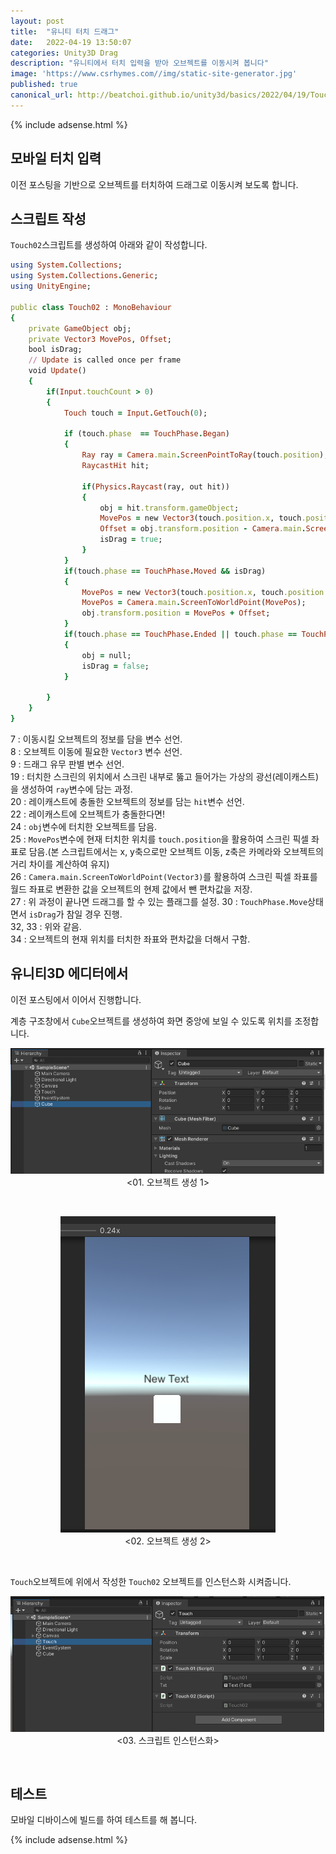 ```yaml
---
layout: post
title:  "유니티 터치 드래그"
date:   2022-04-19 13:50:07
categories: Unity3D Drag
description: "유니티에서 터치 입력을 받아 오브젝트를 이동시켜 봅니다"
image: 'https://www.csrhymes.com//img/static-site-generator.jpg'
published: true
canonical_url: http://beatchoi.github.io/unity3d/basics/2022/04/19/TouchDrag/
---
```

  
  {% include adsense.html %}    
  
  
## 모바일 터치 입력
이전 포스팅을 기반으로 오브젝트를 터치하여 드래그로 이동시켜 보도록 합니다.   
  
## 스크립트 작성
  
`Touch02`스크립트를 생성하여 아래와 같이 작성합니다.  
  
```ruby
using System.Collections;
using System.Collections.Generic;
using UnityEngine;

public class Touch02 : MonoBehaviour
{
    private GameObject obj;
    private Vector3 MovePos, Offset;
    bool isDrag;
    // Update is called once per frame
    void Update()
    {
        if(Input.touchCount > 0)
        {
            Touch touch = Input.GetTouch(0);

            if (touch.phase  == TouchPhase.Began)
            {
                Ray ray = Camera.main.ScreenPointToRay(touch.position);
                RaycastHit hit;

                if(Physics.Raycast(ray, out hit))
                {
                    obj = hit.transform.gameObject;
                    MovePos = new Vector3(touch.position.x, touch.position.y, obj.transform.position.z - Camera.main.transform.position.z);
                    Offset = obj.transform.position - Camera.main.ScreenToWorldPoint(MovePos);
                    isDrag = true;
                }
            }
            if(touch.phase == TouchPhase.Moved && isDrag)
            {
                MovePos = new Vector3(touch.position.x, touch.position.y, obj.transform.position.z - Camera.main.transform.position.z);
                MovePos = Camera.main.ScreenToWorldPoint(MovePos);
                obj.transform.position = MovePos + Offset;
            }
            if(touch.phase == TouchPhase.Ended || touch.phase == TouchPhase.Canceled)
            {
                obj = null;
                isDrag = false;
            }
            
        }
    }
}
```
  
7 : 이동시킬 오브젝트의 정보를 담을 변수 선언.  
8 : 오브젝트 이동에 필요한 `Vector3` 변수 선언.  
9 : 드래그 유무 판별 변수 선언.  
19 : 터치한 스크린의 위치에서 스크린 내부로 뚫고 들어가는 가상의 광선(레이캐스트)을 생성하여 `ray`변수에 담는 과정.  
20 : 레이캐스트에 충돌한 오브젝트의 정보를 담는 `hit`변수 선언.  
22 : 레이캐스트에 오브젝트가 충돌한다면!  
24 : `obj`변수에 터치한 오브젝트를 담음.  
25 : `MovePos`변수에 현재 터치한 위치를 `touch.position`을 활용하여 스크린 픽셀 좌표로 담음.(본 스크립트에서는 x, y축으로만 오브젝트 이동, z축은 카메라와 오브젝트의 거리 차이를 계산하여 유지)  
26 : `Camera.main.ScreenToWorldPoint(Vector3)`를 활용하여 스크린 픽셀 좌표를 월드 좌표로 변환한 값을 오브젝트의 현제 값에서 뺀 편차값을 저장.  
27 : 위 과정이 끝나면 드래그를 할 수 있는 플래그를 설정. 
30 : `TouchPhase.Move`상태면서 `isDrag`가 참일 경우 진행.  
32, 33 : 위와 같음.  
34 : 오브젝트의 현재 위치를 터치한 좌표와 편차값을 더해서 구함.  
  
## 유니티3D 에디터에서
이전 포스팅에서 이어서 진행합니다.  

계층 구조창에서 `Cube`오브젝트를 생성하여 화면 중앙에 보일 수 있도록 위치를 조정합니다.  
<p align="center"><img src="/img/UnityBasic/TouchDrag/1.PNG"><br/>
<01. 오브젝트 생성 1></p><br/>   
  
<p align="center"><img src="/img/UnityBasic/TouchDrag/2.PNG"><br/>
<02. 오브젝트 생성 2></p><br/>   
  
`Touch`오브젝트에 위에서 작성한 `Touch02` 오브젝트를 인스턴스화 시켜줍니다.  
<p align="center"><img src="/img/UnityBasic/TouchDrag/3.PNG"><br/>
<03. 스크립트 인스턴스화></p><br/>   
    
  
## 테스트
모바일 디바이스에 빌드를 하여 테스트를 해 봅니다.  
  
   
  {% include adsense.html %}    
        
